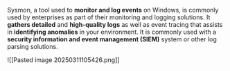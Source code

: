 Sysmon, a tool used to **monitor and log events** on Windows, is commonly used by enterprises as part of their monitoring and logging solutions.
It **gathers detailed** and **high-quality logs** as well as event tracing that assists in **identifying anomalies** in your environment.
It is commonly used with a **security information and event management (SIEM)** system or other log parsing solutions.

![[Pasted image 20250311105426.png]]
